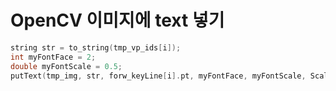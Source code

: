 # OpenCV 이미지에 text 넣기

```cpp
string str = to_string(tmp_vp_ids[i]);
int myFontFace = 2;
double myFontScale = 0.5;
putText(tmp_img, str, forw_keyLine[i].pt, myFontFace, myFontScale, Scalar(0,255,0));
```